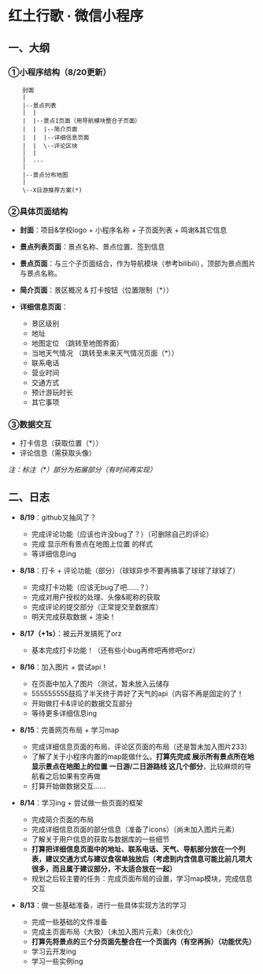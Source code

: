 # **红土行歌 · 微信小程序**

## **一、大纲**

### **①小程序结构**（8/20更新）

```
    封面
    |
    |--景点列表
    |  |
    |  |--景点1页面（用导航模块整合子页面）
    |  |  |--简介页面
    |  |  |--详细信息页面
    |  |  \--评论区块
    |  |
    |  ...
    |
    |--景点分布地图
    |
    \--X日游推荐方案(*)
```

### **②具体页面结构**

+ **封面**：项目&学校logo + 小程序名称 + 子页面列表 + 鸣谢&其它信息

+ **景点列表页面**：景点名称、景点位置、签到信息
+ **景点页面**：与三个子页面结合，作为导航模块（参考bilibili），顶部为景点图片与景点名称。
+ **简介页面**：景区概况 & 打卡按钮（位置限制（*））
+ **详细信息页面**：
  + 景区级别
  + 地址
  + 地图定位 （跳转至地图界面）
  + 当地天气情况 （跳转至未来天气情况页面（*））
  + 联系电话
  + 营业时间
  + 交通方式
  + 预计游玩时长
  + 其它事项

### **③数据交互**

+ 打卡信息（获取位置（*））
+ 评论信息（需获取头像）

*注：标注（\*）部分为拓展部分（有时间再实现）*

## **二、日志**
+ **8/19**：github又抽风了？
  + 完成评论功能（应该也许没bug了？）（可删除自己的评论）
  + 完成 显示所有景点在地图上位置 的样式
  + 等详细信息ing

+ **8/18**：打卡 + 评论功能（部分）（球球异步不要再搞事了球球了球球了）
  + 完成打卡功能（应该无bug了吧……？）
  + 完成对用户授权的处理、头像&昵称的获取
  + 完成评论的提交部分（正常提交至数据库）
  + 明天完成获取数据 + 渲染！

+ **8/17（+1s）**：被云开发搞死了orz
  + 基本完成打卡功能！（还有些小bug再修吧再修吧orz）

+ **8/16**：加入图片 + 尝试api！
  + 在页面中加入了图片（测试，暂未放入云储存
  + 555555555鼓捣了半天终于弄好了天气的api（内容不再是固定的了！
  + 开始做打卡&评论的数据交互部分
  + 等待更多详细信息ing

+ **8/15**：完善网页布局 + 学习map
  + 完成详细信息页面的布局、评论区页面的布局（还是暂未加入图片233）
  + 了解了关于小程序内置的map能做什么。**打算先完成 展示所有景点所在地 显示景点在地图上的位置 一日游/二日游路线 这几个部分**，比较麻烦的导航看之后如果有空再做
  + 打算开始做数据交互……

+ **8/14**：学习ing + 尝试做一些页面的框架
  + 完成简介页面的布局
  + 完成详细信息页面的部分信息（准备了icons）（尚未加入图片元素）
  + 了解关于用户信息的获取与数据库的一些细节
  + **打算把详细信息页面中的地址、联系电话、天气、导航部分放在一个列表，建议交通方式与建议食宿单独放后（考虑到内含信息可能比前几项大很多，而且属于建议部分，不太适合放在一起）**
  + 规划之后较主要的任务：完成页面布局的设置，学习map模块，完成信息交互


+ **8/13**：做一些基础准备，进行一些具体实现方法的学习
  + 完成一些基础的文件准备
  + 完成主页面布局（大致）（未加入图片元素）（未优化）
  + **打算先将景点的三个分页面先整合在一个页面内（有空再拆）（功能优先）**
  + 学习云开发ing
  + 学习一些实例ing

